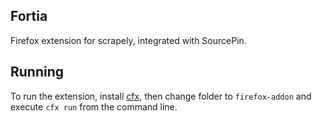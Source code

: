 ## Fortia

Firefox extension for scrapely, integrated with SourcePin.

## Running

To run the extension, install [cfx](https://developer.mozilla.org/en-US/Add-ons/SDK/Tutorials/Installation),
then change folder to `firefox-addon` and execute `cfx run` 
from the command line.
